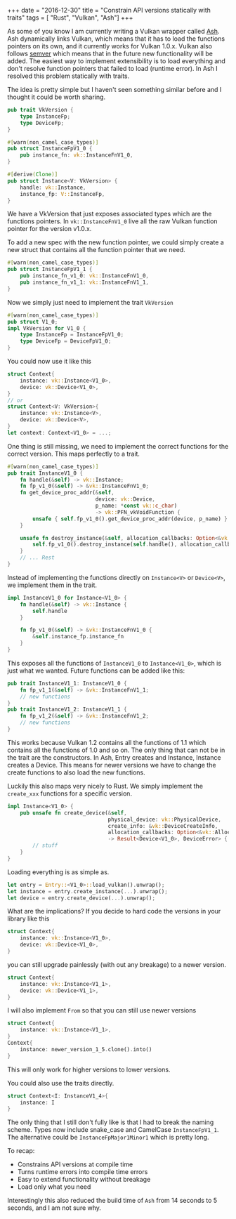 +++
date        = "2016-12-30"
title       = "Constrain API versions statically with traits"
tags        = [ "Rust", "Vulkan", "Ash"]
+++

As some of you know I am currently writing a Vulkan wrapper called [Ash](https://github.com/MaikKlein/ash). Ash dynamically links Vulkan, which means that it has to load the functions pointers on its own, and it currently works for Vulkan 1.0.x. Vulkan also follows [semver](http://semver.org/) which means that in the future new functionality will be added. The easiest way to implement extensibility is to load everything and don't resolve function pointers that failed to load (runtime error). In Ash I resolved
this problem statically with traits.


The idea is pretty simple but I haven't seen something similar before and I thought it could be worth sharing.

~~~Rust
pub trait VkVersion {
    type InstanceFp;
    type DeviceFp;
}

#[warn(non_camel_case_types)]
pub struct InstanceFpV1_0 {
    pub instance_fn: vk::InstanceFnV1_0,
}

#[derive(Clone)]
pub struct Instance<V: VkVersion> {
    handle: vk::Instance,
    instance_fp: V::InstanceFp,
}
~~~

We have a VkVersion that just exposes associated types which are the functions pointers. In `vk::InstanceFnV1_0` live all the raw Vulkan function pointer for the version v1.0.x.

To add a new spec with the new function pointer, we could simply create a new struct that contains all the function pointer that we need.

~~~Rust
#[warn(non_camel_case_types)]
pub struct InstanceFpV1_1 {
    pub instance_fn_v1_0: vk::InstanceFnV1_0,
    pub instance_fn_v1_1: vk::InstanceFnV1_1,
}
~~~

Now we simply just need to implement the trait `VkVersion`
~~~Rust
#[warn(non_camel_case_types)]
pub struct V1_0;
impl VkVersion for V1_0 {
    type InstanceFp = InstanceFpV1_0;
    type DeviceFp = DeviceFpV1_0;
}
~~~
You could now use it like this
~~~Rust
struct Context{
    instance: vk::Instance<V1_0>,
    device: vk::Device<V1_0>,
}
// or
struct Context<V: VkVersion>{
    instance: vk::Instance<V>,
    device: vk::Device<V>,
}
let context: Context<V1_0> = ...;
~~~
One thing is still missing, we need to implement the correct functions for the correct version. This maps perfectly to a trait.
~~~Rust
#[warn(non_camel_case_types)]
pub trait InstanceV1_0 {
    fn handle(&self) -> vk::Instance;
    fn fp_v1_0(&self) -> &vk::InstanceFnV1_0;
    fn get_device_proc_addr(&self,
                            device: vk::Device,
                            p_name: *const vk::c_char)
                            -> vk::PFN_vkVoidFunction {
        unsafe { self.fp_v1_0().get_device_proc_addr(device, p_name) }
    }

    unsafe fn destroy_instance(&self, allocation_callbacks: Option<&vk::AllocationCallbacks>) {
        self.fp_v1_0().destroy_instance(self.handle(), allocation_callbacks.as_raw_ptr());
    }
    // ... Rest
}
~~~
Instead of implementing the functions directly on `Instance<V>` or `Device<V>`, we implement them in the trait.
~~~Rust
impl InstanceV1_0 for Instance<V1_0> {
    fn handle(&self) -> vk::Instance {
        self.handle
    }

    fn fp_v1_0(&self) -> &vk::InstanceFnV1_0 {
        &self.instance_fp.instance_fn
    }
}
~~~
This exposes all the functions of `InstanceV1_0` to `Instance<V1_0>`, which is just what we wanted. Future functions can be added like this:
~~~Rust
pub trait InstanceV1_1: InstanceV1_0 {
    fn fp_v1_1(&self) -> &vk::InstanceFnV1_1;
    // new functions
}
pub trait InstanceV1_2: InstanceV1_1 {
    fn fp_v1_2(&self) -> &vk::InstanceFnV1_2;
    // new functions
}
~~~

This works because Vulkan 1.2 contains all the functions of 1.1 which contains all the functions of 1.0 and so on. The only thing that can not be in the trait are the constructors. In Ash, Entry creates and Instance, Instance creates a Device. This means for newer versions we have to change the create functions to also load the new functions.

Luckily this also maps very nicely to Rust. We simply implement the `create_xxx` functions for a specific version.
~~~Rust
impl Instance<V1_0> {
    pub unsafe fn create_device(&self,
                                physical_device: vk::PhysicalDevice,
                                create_info: &vk::DeviceCreateInfo,
                                allocation_callbacks: Option<&vk::AllocationCallbacks>)
                                -> Result<Device<V1_0>, DeviceError> {
        // stuff
    }
}
~~~

Loading everything is as simple as.
~~~Rust
let entry = Entry::<V1_0>::load_vulkan().unwrap();
let instance = entry.create_instance(...).unwrap();
let device = entry.create_device(...).unwrap();
~~~

What are the implications?
If you decide to hard code the versions in your library like this
~~~Rust
struct Context{
    instance: vk::Instance<V1_0>,
    device: vk::Device<V1_0>,
}
~~~
you can still upgrade painlessly (with out any breakage) to a newer version.

~~~Rust
struct Context{
    instance: vk::Instance<V1_1>,
    device: vk::Device<V1_1>,
}
~~~

I will also implement `From` so that you can still use newer versions
~~~Rust
struct Context{
    instance: vk::Instance<V1_1>,
}
Context{
    instance: newer_version_1_5.clone().into()
}
~~~
This will only work for higher versions to lower versions.

You could also use the traits directly.

~~~Rust
struct Context<I: InstanceV1_4>{
    instance: I
}
~~~

The only thing that I still don't fully like is that I had to break the naming scheme. Types now include snake_case and CamelCase `InstanceFpV1_1`. The alternative could be `InstanceFpMajor1Minor1` which is pretty long.

To recap:

- Constrains API versions at compile time
- Turns runtime errors into compile time errors
- Easy to extend functionality without breakage
- Load only what you need

Interestingly this also reduced the build time of `Ash` from 14 seconds to 5 seconds, and I am not sure why.
